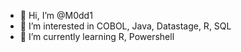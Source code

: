 - 👋 Hi, I’m @M0dd1
- 👀 I’m interested in COBOL, Java, Datastage, R, SQL
- 🌱 I’m currently learning R, Powershell
